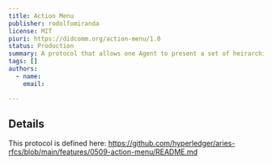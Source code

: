 ```yaml
---
title: Action Menu
publisher: rodolfomiranda
license: MIT
piuri: https://didcomm.org/action-menu/1.0
status: Production
summary: A protocol that allows one Agent to present a set of heirarchical menus and actions to another user-facing Agent in a human friendly way.
tags: []
authors:
  - name: 
    email: 

---
```


## Details

This protocol is defined here: https://github.com/hyperledger/aries-rfcs/blob/main/features/0509-action-menu/README.md